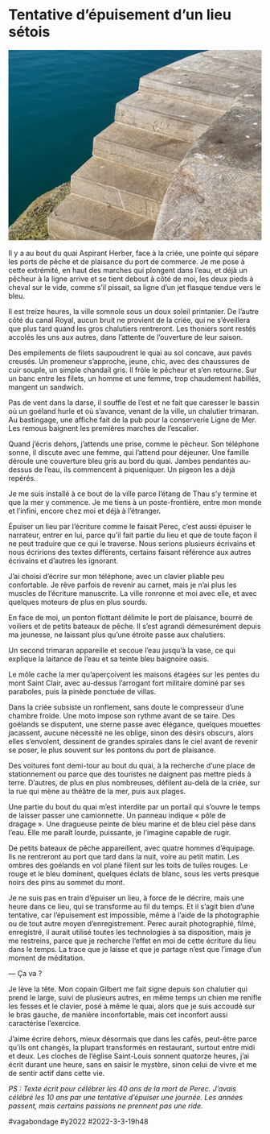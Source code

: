 # Tentative d’épuisement d’un lieu sétois

![L'escalier](_i/IMG_6215.webp)

Il y a au bout du quai Aspirant Herber, face à la criée, une pointe qui sépare les ports de pêche et de plaisance du port de commerce. Je me pose à cette extrémité, en haut des marches qui plongent dans l’eau, et déjà un pêcheur à la ligne arrive et se tient debout à côté de moi, les deux pieds à cheval sur le vide, comme s’il pissait, sa ligne d’un jet flasque tendue vers le bleu.

Il est treize heures, la ville somnole sous un doux soleil printanier. De l’autre côté du canal Royal, aucun bruit ne provient de la criée, qui ne s’éveillera que plus tard quand les gros chalutiers rentreront. Les thoniers sont restés accolés les uns aux autres, dans l’attente de l’ouverture de leur saison.

Des empilements de filets saupoudrent le quai au sol concave, aux pavés creusés. Un promeneur s’approche, jeune, chic, avec des chaussures de cuir souple, un simple chandail gris. Il frôle le pêcheur et s’en retourne. Sur un banc entre les filets, un homme et une femme, trop chaudement habillés, mangent un sandwich.

Pas de vent dans la darse, il souffle de l’est et ne fait que caresser le bassin où un goéland hurle et où s’avance, venant de la ville, un chalutier trimaran. Au bastingage, une affiche fait de la pub pour la conserverie Ligne de Mer. Les remous baignent les premières marches de l’escalier.

Quand j’écris dehors, j’attends une prise, comme le pêcheur. Son téléphone sonne, il discute avec une femme, qui l’attend pour déjeuner. Une famille déroule une couverture bleu gris au bord du quai. Jambes pendantes au-dessus de l’eau, ils commencent à piqueniquer. Un pigeon les a déjà repérés.

Je me suis installé à ce bout de la ville parce l’étang de Thau s’y termine et que la mer y commence. Je me tiens à un poste-frontière, entre mon monde et l’infini, encore chez moi et déjà à l’étranger.

Épuiser un lieu par l’écriture comme le faisait Perec, c’est aussi épuiser le narrateur, entrer en lui, parce qu’il fait partie du lieu et que de toute façon il ne peut traduire que ce qui le traverse. Nous serions plusieurs écrivains et nous écririons des textes différents, certains faisant référence aux autres écrivains et d’autres les ignorant.

J’ai choisi d’écrire sur mon téléphone, avec un clavier pliable peu confortable. Je rêve parfois de revenir au carnet, mais je n’ai plus les muscles de l’écriture manuscrite. La ville ronronne et moi avec elle, et avec quelques moteurs de plus en plus sourds.

En face de moi, un ponton flottant délimite le port de plaisance, bourré de voiliers et de petits bateaux de pêche. Il s’est agrandi démesurément depuis ma jeunesse, ne laissant plus qu’une étroite passe aux chalutiers.

Un second trimaran appareille et secoue l’eau jusqu’à la vase, ce qui explique la laitance de l’eau et sa teinte bleu baignoire oasis.

Le môle cache la mer qu’aperçoivent les maisons étagées sur les pentes du mont Saint Clair, avec au-dessus l’arrogant fort militaire dominé par ses paraboles, puis la pinède ponctuée de villas.

Dans la criée subsiste un ronflement, sans doute le compresseur d’une chambre froide. Une moto impose son rythme avant de se taire. Des goélands se disputent, une sterne passe avec élégance, quelques mouettes jacassent, aucune nécessité ne les oblige, sinon des désirs obscurs, alors elles s’envolent, dessinent de grandes spirales dans le ciel avant de revenir se poser, le plus souvent sur les pontons du port de plaisance.

Des voitures font demi-tour au bout du quai, à la recherche d’une place de stationnement ou parce que des touristes ne daignent pas mettre pieds à terre. D’autres, de plus en plus nombreuses, défilent au-delà de la criée, sur la rue qui mène au théâtre de la mer, puis aux plages.

Une partie du bout du quai m’est interdite par un portail qui s’ouvre le temps de laisser passer une camionnette. Un panneau indique « pôle de dragage ». Une dragueuse peinte de bleu marine et de bleu ciel pèse dans l’eau. Elle me paraît lourde, puissante, je l’imagine capable de rugir.

De petits bateaux de pêche appareillent, avec quatre hommes d’équipage. Ils ne rentreront au port que tard dans la nuit, voire au petit matin. Les ombres des goélands en vol plané filent sur les toits de tuiles rouges. Le rouge et le bleu dominent, quelques éclats de blanc, sous les verts presque noirs des pins au sommet du mont.

Je ne suis pas en train d’épuiser un lieu, à force de le décrire, mais une heure dans ce lieu, qui se transforme au fil du temps. Et il s’agit bien d’une tentative, car l’épuisement est impossible, même à l’aide de la photographie ou de tout autre moyen d’enregistrement. Perec aurait photographié, filmé, enregistré, il aurait utilisé toutes les technologies à sa disposition, mais je me restreins, parce que je recherche l’effet en moi de cette écriture du lieu dans le temps. La trace que je laisse et que je partage n’est que l’image d’un moment de méditation.

— Ça va ?

Je lève la tête. Mon copain Gilbert me fait signe depuis son chalutier qui prend le large, suivi de plusieurs autres, en même temps un chien me renifle les fesses et le clavier, posé à même le quai, alors que je suis accoudé sur le bras gauche, de manière inconfortable, mais cet inconfort aussi caractérise l’exercice.

J’aime écrire dehors, mieux désormais que dans les cafés, peut-être parce qu’ils ont changés, la plupart transformés en restaurant, surtout entre midi et deux. Les cloches de l’église Saint-Louis sonnent quatorze heures, j’ai écrit durant une heure, sans en saisir le mystère, sinon celui de vivre et me de sentir actif dans cette vie.

*PS : Texte écrit pour célébrer les 40 ans de la mort de Perec. J’avais célébré les 10 ans par une tentative d’épuiser une journée. Les années passent, mais certains passions ne prennent pas une ride.*

#vagabondage #y2022 #2022-3-3-19h48
